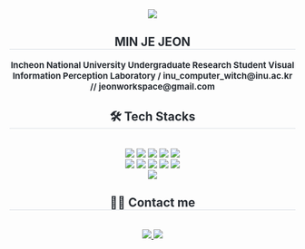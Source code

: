 <div align= "center">
    <img src="https://capsule-render.vercel.app/api?type=waving&color=gradient&height=180&text=hi%20there!%20I'm%20MINJE&animation=fadeIn&fontColor=ffffff&fontSize=60" />
    </div>
    <div align= "center"> 
    <h2 style="border-bottom: 1px solid #d8dee4; color: #282d33;"> MIN JE JEON </h2>  
    <div style="font-weight: 700; font-size: 15px; text-align: center; color: #282d33;"> Incheon National University Undergraduate Research Student Visual Information Perception Laboratory / inu_computer_witch@inu.ac.kr // jeonworkspace@gmail.com </div> 
    </div>
    <div align= "center">
    <h2 style="border-bottom: 1px solid #d8dee4; color: #282d33;"> 🛠️ Tech Stacks </h2> <br> 
    <div style="margin: 0 auto; text-align: center;" align= "center"> <img src="https://img.shields.io/badge/C-A8B9CC?style=flat-square&logo=C&logoColor=white">
          <img src="https://img.shields.io/badge/Discord-5865F2?style=flat-square&logo=Discord&logoColor=white">
          <img src="https://img.shields.io/badge/Github-181717?style=flat-square&logo=Github&logoColor=white">
          <img src="https://img.shields.io/badge/Java-007396?style=flat-square&logo=Java&logoColor=white">
          <img src="https://img.shields.io/badge/Javascript-F7DF1E?style=flat-square&logo=Javascript&logoColor=white">
          <br/><img src="https://img.shields.io/badge/Keras-D00000?style=flat-square&logo=Keras&logoColor=white">
          <img src="https://img.shields.io/badge/Notion-000000?style=flat-square&logo=Notion&logoColor=white">
          <img src="https://img.shields.io/badge/Python-3776AB?style=flat-square&logo=Python&logoColor=white">
          <img src="https://img.shields.io/badge/PyTorch-EE4C2C?style=flat-square&logo=PyTorch&logoColor=white">
          <img src="https://img.shields.io/badge/Slack-4A154B?style=flat-square&logo=Slack&logoColor=white">
          <br/><img src="https://img.shields.io/badge/Tensorflow-FF6F00?style=flat-square&logo=Tensorflow&logoColor=white">
          </div>
    </div>
    <div align= "center">
    <h2 style="border-bottom: 1px solid #d8dee4; color: #282d33;"> 🧑‍💻 Contact me </h2> <br> 
    <div align= "center"> <a href=https://www.instagram.com/jeon_min_je/> <img src="https://img.shields.io/badge/Instagram-E4405F?style=flat-square&logo=Instagram&logoColor=white&link=https://www.instagram.com/jeon_min_je/"> </a>
         <a href=mailto:jeonworkspace@gmail.com> <img src="https://img.shields.io/badge/Gmail-EA4335?style=flat-square&logo=Gmail&logoColor=white&link=mailto:jeonworkspace@gmail.com"> </a>
          </div>  <br> 
    <div align= "center">  </div> 
    </div>
    <div align= "center">  
    </div>
    
